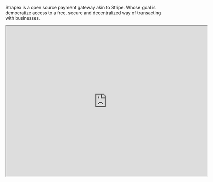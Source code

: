 Strapex is a open source payment gateway akin to Stripe. Whose goal is democratize access to a free, secure and decentralized way of transacting with businesses.




<iframe src="https://drive.google.com/file/d/1LUGaBfCuGRpd8HrAJLeNB-xs9LqZJesm/preview" width="640" height="480" allow="autoplay"></iframe>
